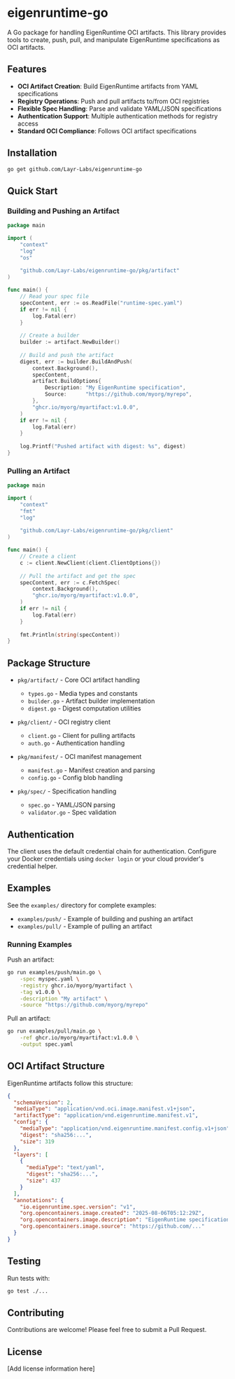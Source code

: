 # eigenruntime-go

A Go package for handling EigenRuntime OCI artifacts. This library provides tools to create, push, pull, and manipulate EigenRuntime specifications as OCI artifacts.

## Features

- **OCI Artifact Creation**: Build EigenRuntime artifacts from YAML specifications
- **Registry Operations**: Push and pull artifacts to/from OCI registries
- **Flexible Spec Handling**: Parse and validate YAML/JSON specifications
- **Authentication Support**: Multiple authentication methods for registry access
- **Standard OCI Compliance**: Follows OCI artifact specifications

## Installation

```bash
go get github.com/Layr-Labs/eigenruntime-go
```

## Quick Start

### Building and Pushing an Artifact

```go
package main

import (
    "context"
    "log"
    "os"
    
    "github.com/Layr-Labs/eigenruntime-go/pkg/artifact"
)

func main() {
    // Read your spec file
    specContent, err := os.ReadFile("runtime-spec.yaml")
    if err != nil {
        log.Fatal(err)
    }
    
    // Create a builder
    builder := artifact.NewBuilder()
    
    // Build and push the artifact
    digest, err := builder.BuildAndPush(
        context.Background(),
        specContent,
        artifact.BuildOptions{
            Description: "My EigenRuntime specification",
            Source:      "https://github.com/myorg/myrepo",
        },
        "ghcr.io/myorg/myartifact:v1.0.0",
    )
    if err != nil {
        log.Fatal(err)
    }
    
    log.Printf("Pushed artifact with digest: %s", digest)
}
```

### Pulling an Artifact

```go
package main

import (
    "context"
    "fmt"
    "log"
    
    "github.com/Layr-Labs/eigenruntime-go/pkg/client"
)

func main() {
    // Create a client
    c := client.NewClient(client.ClientOptions{})
    
    // Pull the artifact and get the spec
    specContent, err := c.FetchSpec(
        context.Background(),
        "ghcr.io/myorg/myartifact:v1.0.0",
    )
    if err != nil {
        log.Fatal(err)
    }
    
    fmt.Println(string(specContent))
}
```

## Package Structure

- `pkg/artifact/` - Core OCI artifact handling
  - `types.go` - Media types and constants
  - `builder.go` - Artifact builder implementation
  - `digest.go` - Digest computation utilities

- `pkg/client/` - OCI registry client
  - `client.go` - Client for pulling artifacts
  - `auth.go` - Authentication handling

- `pkg/manifest/` - OCI manifest management
  - `manifest.go` - Manifest creation and parsing
  - `config.go` - Config blob handling

- `pkg/spec/` - Specification handling
  - `spec.go` - YAML/JSON parsing
  - `validator.go` - Spec validation

## Authentication

The client uses the default credential chain for authentication. Configure your Docker credentials using `docker login` or your cloud provider's credential helper.

## Examples

See the `examples/` directory for complete examples:

- `examples/push/` - Example of building and pushing an artifact
- `examples/pull/` - Example of pulling an artifact

### Running Examples

Push an artifact:
```bash
go run examples/push/main.go \
    -spec myspec.yaml \
    -registry ghcr.io/myorg/myartifact \
    -tag v1.0.0 \
    -description "My artifact" \
    -source "https://github.com/myorg/myrepo"
```

Pull an artifact:
```bash
go run examples/pull/main.go \
    -ref ghcr.io/myorg/myartifact:v1.0.0 \
    -output spec.yaml
```

## OCI Artifact Structure

EigenRuntime artifacts follow this structure:

```json
{
  "schemaVersion": 2,
  "mediaType": "application/vnd.oci.image.manifest.v1+json",
  "artifactType": "application/vnd.eigenruntime.manifest.v1",
  "config": {
    "mediaType": "application/vnd.eigenruntime.manifest.config.v1+json",
    "digest": "sha256:...",
    "size": 319
  },
  "layers": [
    {
      "mediaType": "text/yaml",
      "digest": "sha256:...",
      "size": 437
    }
  ],
  "annotations": {
    "io.eigenruntime.spec.version": "v1",
    "org.opencontainers.image.created": "2025-08-06T05:12:29Z",
    "org.opencontainers.image.description": "EigenRuntime specification",
    "org.opencontainers.image.source": "https://github.com/..."
  }
}
```

## Testing

Run tests with:
```bash
go test ./...
```

## Contributing

Contributions are welcome! Please feel free to submit a Pull Request.

## License

[Add license information here]